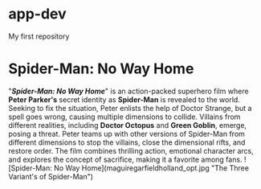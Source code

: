 # app-dev
My first repository 
<h1>Spider-Man: No Way Home</h1>
"<em><strong>Spider-Man: No Way Home</strong></em>" is an action-packed superhero film where <strong>Peter Parker's</strong> secret identity as <strong>Spider-Man</strong> is revealed to the world. Seeking to fix the situation, Peter enlists the help of Doctor Strange, but a spell goes wrong, causing multiple dimensions to collide. Villains from different realities, including <strong>Doctor Octopus</strong> and <strong>Green Goblin</strong>, emerge, posing a threat. Peter teams up with other versions of Spider-Man from different dimensions to stop the villains, close the dimensional rifts, and restore order. The film combines thrilling action, emotional character arcs, and explores the concept of sacrifice, making it a favorite among fans.
![Spider-Man: No Way Home](maguiregarfieldholland_opt.jpg "The Three Variant's of Spider-Man")
